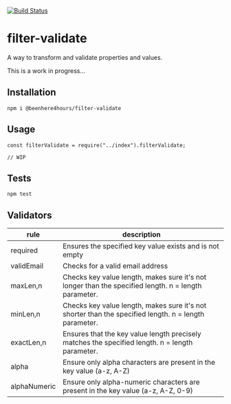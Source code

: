 [![Build Status](https://travis-ci.org/beenhere4hours/filter-validate.svg?branch=master)](https://travis-ci.org/beenhere4hours/filter-validate)

filter-validate
=====

A way to transform and validate properties and values.

This is a work in progress...

## Installation
`npm i @beenhere4hours/filter-validate`

## Usage

```
const filterValidate = require("../index").filterValidate;

// WIP
```

## Tests

  `npm test`
  
## Validators

|rule            |description                                               |
|----------------|----------------------------------------------------------|
|required        |Ensures the specified key value exists and is not empty   |
|validEmail      |Checks for a valid email address                          |
|maxLen,n        |Checks key value length, makes sure it's not longer than the specified length. n = length parameter. |
|minLen,n        |Checks key value length, makes sure it's not shorter than the specified length. n = length parameter.|
|exactLen,n      |Ensures that the key value length precisely matches the specified length. n = length parameter.      |
|alpha           |Ensure only alpha characters are present in the key value (a-z, A-Z)                                 |
|alphaNumeric    |Ensure only alpha-numeric characters are present in the key value (a-z, A-Z, 0-9)                    |